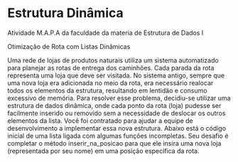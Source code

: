 # Estrutura Dinâmica
Atividade M.A.P.A da faculdade da materia de Estrutura de Dados I


Otimização de Rota com Listas Dinâmicas

Uma rede de lojas de produtos naturais utiliza um sistema automatizado para planejar as
rotas de entrega dos caminhões. Cada parada da rota representa uma loja que deve ser
visitada. No sistema antigo, sempre que uma nova loja era adicionada no meio da rota, era
necessário realocar todos os elementos da estrutura, resultando em lentidão e consumo
excessivo de memória.
Para resolver esse problema, decidiu-se utilizar uma estrutura de dados dinâmica, onde
cada ponto da rota (loja) pudesse ser facilmente inserido ou removido sem a necessidade
de deslocar os outros elementos da lista.
Você foi contratado para ajudar a equipe de desenvolvimento a implementar essa nova
estrutura. Abaixo está o código inicial de uma lista ligada com algumas funções
incompletas. Seu desafio é completar o método inserir_na_posicao para que ele insira uma
nova loja (representada por seu nome) em uma posição específica da rota.
